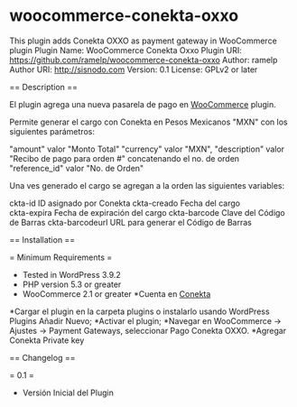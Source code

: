 woocommerce-conekta-oxxo
========================
This plugin adds Conekta OXXO as payment gateway in WooCommerce plugin
Plugin Name: WooCommerce Conekta Oxxo
Plugin URI: https://github.com/ramelp/woocommerce-conekta-oxxo
Author: ramelp
Author URI: http://sisnodo.com
Version: 0.1
License: GPLv2 or later 


== Description ==

El plugin agrega una nueva pasarela de pago en [WooCommerce](http://wordpress.org/extend/plugins/woocommerce/) plugin.

Permite generar el cargo con Conekta en Pesos Mexicanos "MXN" con los siguientes parámetros:

"amount"        valor "Monto Total"
"currency"      valor "MXN",
"description"   valor "Recibo de pago para orden #" concatenando el no. de orden
"reference_id"  valor "No. de Orden"

Una ves generado el cargo se agregan a la orden las siguientes variables:

ckta-id              ID asignado por Conekta
ckta-creado          Fecha del cargo  
ckta-expira          Fecha de expiración del cargo
ckta-barcode         Clave del Código de Barras
ckta-barcodeurl      URL para generar el Código de Barras


== Installation ==

= Minimum Requirements =

* Tested in WordPress 3.9.2
* PHP version 5.3 or greater
* WooCommerce 2.1 or greater
*Cuenta en [Conekta](https://www.conekta.io/) 


*Cargar el plugin en la carpeta plugins o instalarlo usando WordPress Plugins Añadir Nuevo;
*Activar el plugin;
*Navegar en WooCommerce -> Ajustes -> Payment Gateways, seleccionar Pago Conekta OXXO.
  *Agregar Conekta Private key
  


== Changelog ==

= 0.1 =
* Versión Inicial del Plugin
